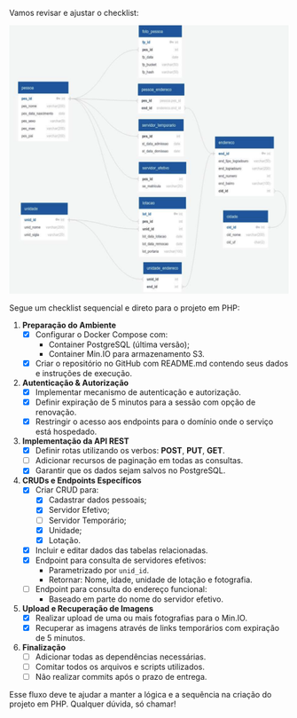 Vamos revisar e ajustar o checklist:

![alt text](image.png)

Segue um checklist sequencial e direto para o projeto em PHP:

1. **Preparação do Ambiente**  
   - [x] Configurar o Docker Compose com:
     - Container PostgreSQL (última versão);
     - Container Min.IO para armazenamento S3.
   - [x] Criar o repositório no GitHub com README.md contendo seus dados e instruções de execução.

2. **Autenticação & Autorização**  
   - [x] Implementar mecanismo de autenticação e autorização.
   - [x] Definir expiração de 5 minutos para a sessão com opção de renovação.
   - [x] Restringir o acesso aos endpoints para o domínio onde o serviço está hospedado.

3. **Implementação da API REST**  
   - [x] Definir rotas utilizando os verbos: **POST**, **PUT**, **GET**.
   - [ ] Adicionar recursos de paginação em todas as consultas.
   - [x] Garantir que os dados sejam salvos no PostgreSQL.

4. **CRUDs e Endpoints Específicos**  
   - [x] Criar CRUD para:
     - [x] Cadastrar dados pessoais;
     - [x] Servidor Efetivo;
     - [ ] Servidor Temporário;
     - [x] Unidade;
     - [x] Lotação.
   - [x] Incluir e editar dados das tabelas relacionadas.
   - [x] Endpoint para consulta de servidores efetivos:
     - Parametrizado por `unid_id`.
     - Retornar: Nome, idade, unidade de lotação e fotografia.
   - [ ] Endpoint para consulta do endereço funcional:
     - Baseado em parte do nome do servidor efetivo.
  
5. **Upload e Recuperação de Imagens**  
   - [x] Realizar upload de uma ou mais fotografias para o Min.IO.
   - [x] Recuperar as imagens através de links temporários com expiração de 5 minutos.

6. **Finalização**  
   - [ ] Adicionar todas as dependências necessárias.
   - [ ] Comitar todos os arquivos e scripts utilizados.
   - [ ] Não realizar commits após o prazo de entrega.

Esse fluxo deve te ajudar a manter a lógica e a sequência na criação do projeto em PHP. Qualquer dúvida, só chamar!
